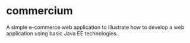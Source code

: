 commercium
==========

A simple e-commerce web application to illustrate how to develop a web application using basic Java EE technologies..
